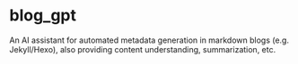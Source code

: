 # blog_gpt
An AI assistant for automated metadata generation in markdown blogs (e.g. Jekyll/Hexo), also providing content understanding, summarization, etc.
